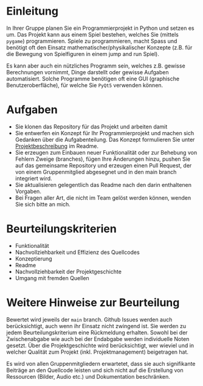 # Einleitung

In Ihrer Gruppe planen Sie ein Programmierprojekt in Python und setzen es um. 
Das Projekt kann aus einem Spiel bestehen, welches Sie (mittels `pygame`) programmieren. Spiele zu programmieren, macht Spass und benötigt oft den Einsatz mathematischer/physikalischer Konzepte (z.B. für die Bewegung von Spielfiguren in einem jump and run Spiel).

Es kann aber auch ein nützliches Programm sein, welches z.B. gewisse Berechnungen vornimmt, Dinge darstellt oder gewisse Aufgaben automatisiert. Solche Programme benötigen oft eine GUI (graphische Benutzeroberfläche), für welche Sie `PyQt5` verwenden können.

# Aufgaben

- Sie klonen das Repository für das Projekt und arbeiten damit
- Sie entwerfen ein Konzept für Ihr Programmierprojekt und machen sich Gedanken über die Aufgabenteilung. Das Konzept formulieren Sie unter [Projektbeschreibung](./README.md#Projektbeschreibung) im Readme.
- Sie erzeugen zum Einbauen neuer Funktionalität oder zur Behebung von Fehlern Zweige (branches), fügen Ihre Änderungen hinzu, pushen Sie auf das gemeinsame Repository und erzeugen einen Pull Request, der von einem Gruppenmitglied abgesegnet und in den main branch integriert wird.
- Sie aktualisieren gelegentlich das Readme nach den darin enthaltenen Vorgaben.
- Bei Fragen aller Art, die nicht im Team gelöst werden können, wenden Sie sich bitte an mich.

# Beurteilungskriterien

- Funktionalität
- Nachvollziehbarkeit und Effizienz des Quellcodes
- Konzeptierung
- Readme
- Nachvollziehbarkeit der Projektgeschichte
- Umgang mit fremden Quellen

# Weitere Hinweise zur Beurteilung

Bewertet wird jeweils der `main` branch. Github Issues werden auch berücksichtigt, auch wenn ihr Einsatz nicht zwingend ist.
Sie werden zu jedem Beurteilungskriterium eine Rückmeldung erhalten.
Sowohl bei der Zwischenabgabe wie auch bei der Endabgabe werden individuelle Noten gesetzt.
Über die Projektgeschichte wird berücksichtigt, wer wieviel und in welcher Qualität zum Projekt (inkl. Projektmanagement)
beigetragen hat.

Es wird von allen Gruppenmitgliedern erwartetet, dass sie auch signifikante Beiträge an den Quellcode leisten und sich nicht auf 
die Erstellung von Ressourcen (Bilder, Audio etc.) und Dokumentation beschränken.
